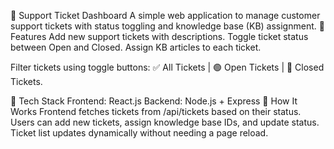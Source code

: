 🎫 Support Ticket Dashboard
A simple web application to manage customer support tickets with status toggling and knowledge base (KB) assignment.
🔧 Features
Add new support tickets with descriptions.
Toggle ticket status between Open and Closed.
Assign KB articles to each ticket.

Filter tickets using toggle buttons:
✅ All Tickets | 🟢 Open Tickets | 🔴 Closed Tickets.

🧠 Tech Stack
Frontend: React.js
Backend: Node.js + Express
🧩 How It Works
Frontend fetches tickets from /api/tickets based on their status.
Users can add new tickets, assign knowledge base IDs, and update status.
Ticket list updates dynamically without needing a page reload.

